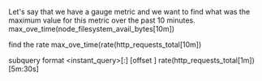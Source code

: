 Let's say that we have a gauge metric and we want to find what was the maximum value for this metric over the past 10 minutes.
max_ove_time(node_filesystem_avail_bytes[10m])

find the rate
max_ove_time(rate(http_requests_total[10m])

subquery format
<instant_query>[<range>:<resolution>] [offset <duration>]
rate(http_requests_total[1m]) [5m:30s]